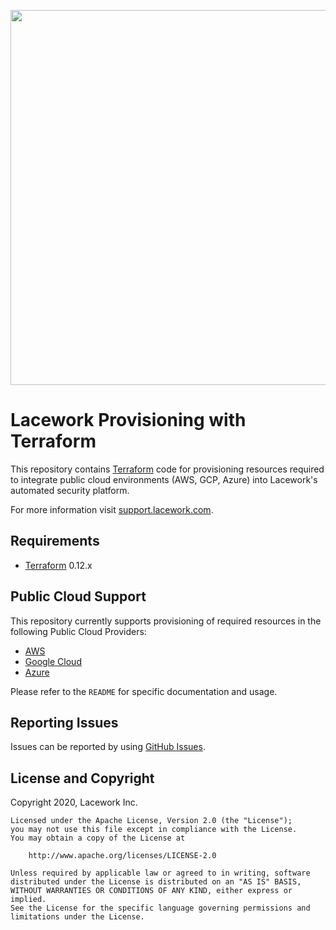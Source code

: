 <a href="https://lacework.com"><img src="https://techally-content.s3-us-west-1.amazonaws.com/public-content/lacework_logo_full.png" width="600"></a>

# Lacework Provisioning with Terraform
This repository contains [Terraform](https://terraform.io) code for provisioning resources
required to integrate public cloud environments (AWS, GCP, Azure) into Lacework's automated
security platform.

For more information visit [support.lacework.com](https://support.lacework.com/).

## Requirements
- [Terraform](https://terraform.io) 0.12.x

## Public Cloud Support
This repository currently supports provisioning of required resources in the following Public Cloud Providers:

- [AWS](aws/)
- [Google Cloud](gcp/)
- [Azure](azure/)

Please refer to the `README` for specific documentation and usage.

## Reporting Issues

Issues can be reported by using [GitHub Issues](https://github.com/lacework/terraform-provisioning/issues).

## License and Copyright
Copyright 2020, Lacework Inc.
```
Licensed under the Apache License, Version 2.0 (the "License");
you may not use this file except in compliance with the License.
You may obtain a copy of the License at

    http://www.apache.org/licenses/LICENSE-2.0

Unless required by applicable law or agreed to in writing, software
distributed under the License is distributed on an "AS IS" BASIS,
WITHOUT WARRANTIES OR CONDITIONS OF ANY KIND, either express or implied.
See the License for the specific language governing permissions and
limitations under the License.
```
